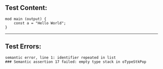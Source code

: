
Test Content: 
-------------------------
```
mod main (output) { 
    const a = "Hello World";
}
```
------------------------

Test Errors:
-------------------------
```
semantic error, line 1: identifier repeated in list
### Semantic assertion 17 failed: empty type stack in oTypeStkPop
```
